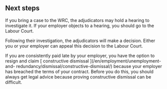 ##  Next steps

If you bring a case to the WRC, the adjudicators may hold a hearing to
investigate it. If your employer objects to a hearing, you should go to the
Labour Court.

Following their investigation, the adjudicators will make a decision. Either
you or your employer can appeal this decision to the Labour Court.

If you are consistently paid late by your employer, you have the option to
resign and claim [ constructive dismissal ](/en/employment/unemployment-and-
redundancy/dismissal/constructive-dismissal/) because your employer has
breached the terms of your contract. Before you do this, you should always get
legal advice because proving constructive dismissal can be difficult.  
